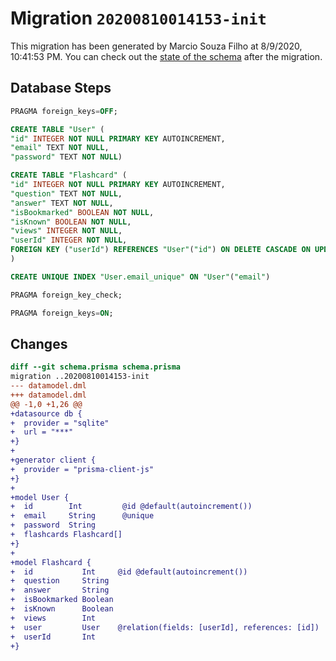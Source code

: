 # Migration `20200810014153-init`

This migration has been generated by Marcio Souza Filho at 8/9/2020, 10:41:53 PM.
You can check out the [state of the schema](./schema.prisma) after the migration.

## Database Steps

```sql
PRAGMA foreign_keys=OFF;

CREATE TABLE "User" (
"id" INTEGER NOT NULL PRIMARY KEY AUTOINCREMENT,
"email" TEXT NOT NULL,
"password" TEXT NOT NULL)

CREATE TABLE "Flashcard" (
"id" INTEGER NOT NULL PRIMARY KEY AUTOINCREMENT,
"question" TEXT NOT NULL,
"answer" TEXT NOT NULL,
"isBookmarked" BOOLEAN NOT NULL,
"isKnown" BOOLEAN NOT NULL,
"views" INTEGER NOT NULL,
"userId" INTEGER NOT NULL,
FOREIGN KEY ("userId") REFERENCES "User"("id") ON DELETE CASCADE ON UPDATE CASCADE
)

CREATE UNIQUE INDEX "User.email_unique" ON "User"("email")

PRAGMA foreign_key_check;

PRAGMA foreign_keys=ON;
```

## Changes

```diff
diff --git schema.prisma schema.prisma
migration ..20200810014153-init
--- datamodel.dml
+++ datamodel.dml
@@ -1,0 +1,26 @@
+datasource db {
+  provider = "sqlite"
+  url = "***"
+}
+
+generator client {
+  provider = "prisma-client-js"
+}
+
+model User {
+  id        Int         @id @default(autoincrement())
+  email     String      @unique
+  password  String
+  flashcards Flashcard[]
+}
+
+model Flashcard {
+  id           Int     @id @default(autoincrement())
+  question     String
+  answer       String
+  isBookmarked Boolean
+  isKnown      Boolean
+  views        Int
+  user         User    @relation(fields: [userId], references: [id])
+  userId       Int
+}
```


